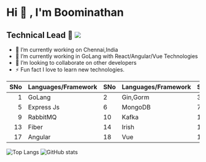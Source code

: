 # Hi 👋 , I'm Boominathan 
 
  ## Technical Lead :rocket:   <img src="https://hits.seeyoufarm.com/api/count/incr/badge.svg?url=https%3A%2F%2Fgithub.com%2F{boominathannetxd}1212%2Fhit-counter">
 

- 🔭 I’m currently working on Chennai,India
- 🌱 I’m currently working in  GoLang with React/Angular/Vue Technologies 
- 👯 I’m looking to collaborate on other developers
- ⚡️ Fun fact I love to learn new technologies.

| SNo| Languages/Framework     | SNo| Languages/Framework     | SNo| Languages/Framework     | SNo| Languages     |             
|-----:|---------------|------|---------------|------|---------------|------|---------------|
|     1|   GoLang     |     2| Gin,Gorm      |     3|   Nest  js   |     4| PHP,Laravel,Codeigniter   |
|     5| Express Js    |     6| MongoDB       |     7| Next Js       |     8| MYSQL         |
|     9| RabbitMQ      |    10| Kafka         |    11| TypeORM       |    12| Prisma        |
|     13| Fiber      |    14| Irish        |    15| Node Js        |    16|   React      |
|     17| Angular      |    18| Vue         |    19| Postgres        |    20|    Flutter     |


![Top Langs](https://github-readme-stats.vercel.app/api/top-langs/?username=boominathannetxd&layout=compact)     ![GitHub stats](https://github-readme-stats.vercel.app/api?username=boominathannetxd)

